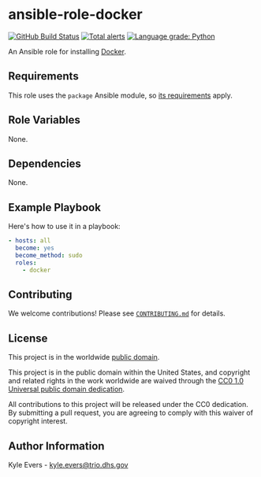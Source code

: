# ansible-role-docker #

[![GitHub Build Status](https://github.com/cisagov/ansible-role-docker/workflows/build/badge.svg)](https://github.com/cisagov/ansible-role-docker)
[![Total alerts](https://img.shields.io/lgtm/alerts/g/cisagov/ansible-role-docker.svg?logo=lgtm&logoWidth=18)](https://lgtm.com/projects/g/cisagov/ansible-role-docker/alerts/)
[![Language grade: Python](https://img.shields.io/lgtm/grade/python/g/cisagov/ansible-role-docker.svg?logo=lgtm&logoWidth=18)](https://lgtm.com/projects/g/cisagov/ansible-role-docker/context:python)

An Ansible role for installing [Docker](https://www.docker.com/).

## Requirements ##

This role uses the `package` Ansible module, so [its
requirements](https://docs.ansible.com/ansible/latest/modules/package_module.html#requirements)
apply.

## Role Variables ##

None.

<!--
| Variable | Description | Default | Required |
|----------|-------------|---------|----------|
| optional_variable | Describe its purpose. | `default_value` | No |
| required_variable | Describe its purpose. | n/a | Yes |
-->

## Dependencies ##

None.

## Example Playbook ##

Here's how to use it in a playbook:

```yaml
- hosts: all
  become: yes
  become_method: sudo
  roles:
    - docker
```

## Contributing ##

We welcome contributions!  Please see [`CONTRIBUTING.md`](CONTRIBUTING.md) for
details.

## License ##

This project is in the worldwide [public domain](LICENSE).

This project is in the public domain within the United States, and
copyright and related rights in the work worldwide are waived through
the [CC0 1.0 Universal public domain
dedication](https://creativecommons.org/publicdomain/zero/1.0/).

All contributions to this project will be released under the CC0
dedication. By submitting a pull request, you are agreeing to comply
with this waiver of copyright interest.

## Author Information ##

Kyle Evers - <kyle.evers@trio.dhs.gov>
